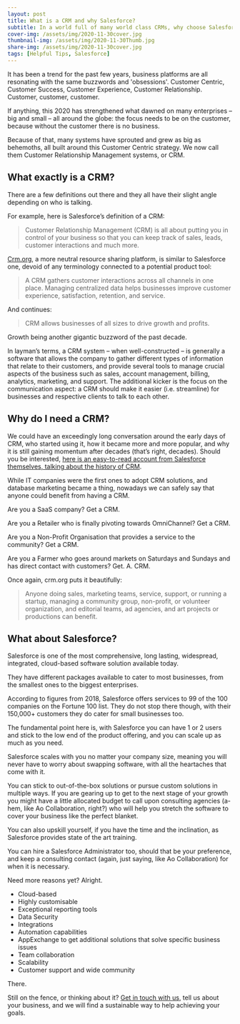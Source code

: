 ```yaml
---
layout: post
title: What is a CRM and why Salesforce?
subtitle: In a world full of many world class CRMs, why choose Salesforce.
cover-img: /assets/img/2020-11-30cover.jpg
thumbnail-img: /assets/img/2020-11-30Thumb.jpg
share-img: /assets/img/2020-11-30cover.jpg
tags: [Helpful Tips, Salesforce]
---
```


It has been a trend for the past few years, business platforms are all resonating with the same buzzwords and 'obsessions'. Customer Centric, Customer Success, Customer Experience, Customer Relationship. Customer, customer, customer.

If anything, this 2020 has strengthened what dawned on many enterprises – big and small – all around the globe: the focus needs to be on the customer, because without the customer there is no business.

Because of that, many systems have sprouted and grew as big as behemoths, all built around this Customer Centric strategy. We now call them Customer Relationship Management systems, or CRM.


## What exactly is a CRM?
There are a few definitions out there and they all have their slight angle depending on who is talking.

For example, here is Salesforce’s definition of a CRM:
> Customer Relationship Management (CRM) is all about putting you in control of your business so that you can keep track of sales, leads, customer interactions and much more.

[Crm.org](https://crm.org/), a more neutral resource sharing platform, is similar to Salesforce one, devoid of any terminology connected to a potential product tool:
> A CRM gathers customer interactions across all channels in one place. Managing centralized data helps businesses improve customer experience, satisfaction, retention, and service.

And continues:
> CRM allows businesses of all sizes to drive growth and profits.

Growth being another gigantic buzzword of the past decade.

In layman’s terms, a CRM system – when well-constructed – is generally a software that allows the company to gather different types of information that relate to their customers, and provide several tools to manage crucial aspects of the business such as sales, account management, billing, analytics, marketing, and support. The additional kicker is the focus on the communication aspect: a CRM should make it easier (i.e. streamline) for businesses and respective clients to talk to each other.

## Why do I need a CRM?
We could have an exceedingly long conversation around the early days of CRM, who started using it, how it became more and more popular, and why it is still gaining momentum after decades (that’s right, decades). Should you be interested, [here is an easy-to-read account from Salesforce themselves, talking about the history of CRM](https://www.salesforce.com/ap/hub/crm/the-complete-crm-history/).

While IT companies were the first ones to adopt CRM solutions, and database marketing became a thing, nowadays we can safely say that anyone could benefit from having a CRM.

Are you a SaaS company? Get a CRM.

Are you a Retailer who is finally pivoting towards OmniChannel? Get a CRM.

Are you a Non-Profit Organisation that provides a service to the community? Get a CRM.

Are you a Farmer who goes around markets on Saturdays and Sundays and has direct contact with customers? Get. A. CRM.

Once again, crm.org puts it beautifully:
> Anyone doing sales, marketing teams, service, support, or running a startup, managing a community group, non-profit, or volunteer organization, and editorial teams, ad agencies, and art projects or productions can benefit.


## What about Salesforce?
Salesforce is one of the most comprehensive, long lasting, widespread, integrated, cloud-based software solution available today.

They have different packages available to cater to most businesses, from the smallest ones to the biggest enterprises.

According to figures from 2018, Salesforce offers services to 99 of the 100 companies on the Fortune 100 list. They do not stop there though, with their 150,000+ customers they do cater for small businesses too.

The fundamental point here is, with Salesforce you can have 1 or 2 users and stick to the low end of the product offering, and you can scale up as much as you need.

Salesforce scales with you no matter your company size, meaning you will never have to worry about swapping software, with all the heartaches that come with it.

You can stick to out-of-the-box solutions or pursue custom solutions in multiple ways. If you are gearing up to get to the next stage of your growth you might have a little allocated budget to call upon consulting agencies (a-hem, like Ao Collaboration, right?) who will help you stretch the software to cover your business like the perfect blanket.

You can also upskill yourself, if you have the time and the inclination, as Salesforce provides state of the art training.

You can hire a Salesforce Administrator too, should that be your preference, and keep a consulting contact (again, just saying, like Ao Collaboration) for when it is necessary.

Need more reasons yet? Alright.
*	Cloud-based
*	Highly customisable
*	Exceptional reporting tools
*	Data Security
*	Integrations 
*	Automation capabilities
*	AppExchange to get additional solutions that solve specific business issues
*	Team collaboration
*	Scalability
*	Customer support and wide community

There.

Still on the fence, or thinking about it?
[Get in touch with us](https://aocollab.tech/contact/), tell us about your business, and we will find a sustainable way to help achieving your goals.
